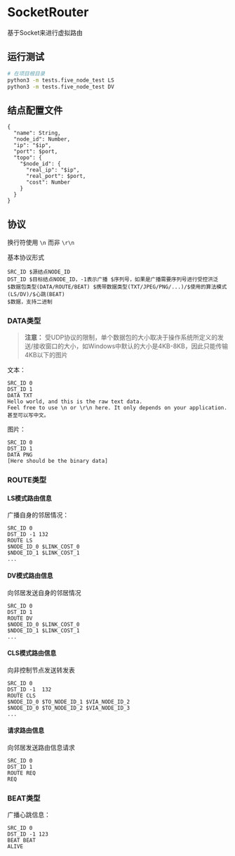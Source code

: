# SocketRouter

基于Socket来进行虚拟路由

## 运行测试

```bash
# 在项目根目录
python3 -m tests.five_node_test LS
python3 -m tests.five_node_test DV
```

## 结点配置文件

```plain
{
  "name": String,
  "node_id": Number,
  "ip": "$ip",
  "port": $port,
  "topo": {
    "$node_id": {
      "real_ip": "$ip",
      "real_port": $port,
      "cost": Number
    }
  }
}
```

## 协议

换行符使用 `\n` 而非 `\r\n`

基本协议形式

```plain
SRC_ID $源结点NODE_ID
DST_ID $目标结点NODE_ID，-1表示广播 $序列号，如果是广播需要序列号进行受控洪泛
$数据包类型(DATA/ROUTE/BEAT) $携带数据类型(TXT/JPEG/PNG/...)/$使用的算法模式(LS/DV)/$心跳(BEAT)
$数据，支持二进制
```

### DATA类型

> **注意：** 受UDP协议的限制，单个数据包的大小取决于操作系统所定义的发送/接收窗口的大小，如Windows中默认的大小是4KB-8KB，因此只能传输4KB以下的图片

文本：
```plain
SRC_ID 0
DST_ID 1
DATA TXT
Hello world, and this is the raw text data.
Feel free to use \n or \r\n here. It only depends on your application.
甚至可以写中文。
```

图片：
```plain
SRC_ID 0
DST_ID 1
DATA PNG
[Here should be the binary data]
```

### ROUTE类型

#### LS模式路由信息

广播自身的邻居情况：
```plain
SRC_ID 0
DST_ID -1 132
ROUTE LS
$NODE_ID_0 $LINK_COST_0
$NDOE_ID_1 $LINK_COST_1
...
```

#### DV模式路由信息

向邻居发送自身的邻居情况
```plain
SRC_ID 0
DST_ID 1
ROUTE DV
$NODE_ID_0 $LINK_COST_0
$NDOE_ID_1 $LINK_COST_1
...
```

#### CLS模式路由信息

向非控制节点发送转发表
```plain
SRC_ID 0
DST_ID -1  132
ROUTE CLS
$NODE_ID_0 $TO_NODE_ID_1 $VIA_NODE_ID_2
$NODE_ID_0 $TO_NODE_ID_2 $VIA_NODE_ID_3
...
```

#### 请求路由信息

向邻居发送路由信息请求
```plain
SRC_ID 0
DST_ID 1
ROUTE REQ
REQ
```

### BEAT类型

广播心跳信息：
```plain
SRC_ID 0
DST_ID -1 123
BEAT BEAT
ALIVE
```
